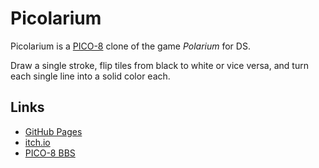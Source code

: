 Picolarium
==========

Picolarium is a [PICO-8](https://www.lexaloffle.com/pico-8.php) clone of the game _Polarium_ for DS.

Draw a single stroke, flip tiles from black to white or vice versa, and turn each single line into a solid color each.

Links
-----

* [GitHub Pages](https://tobiasvl.github.io/picolarium/)
* [itch.io](https://tobiasvl.itch.io/picolarium/)
* [PICO-8 BBS](https://www.lexaloffle.com/bbs/?tid=31179)
